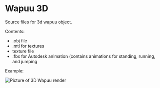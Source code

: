 # Wapuu 3D
Source files for 3d wapuu object.

Contents:
- .obj file
- .mtl for textures
- texture file
- .fbx for Autodesk animation (contains animations for standing, running, and jumping

Example:

![Picture of 3D Wapuu render](http://i.imgur.com/21yNjWO.gifv "Wapuu object, 2 source lights in current camera view")
